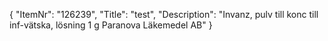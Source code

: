 {
  "ItemNr": "126239",
  "Title": "test",
  "Description": "Invanz, pulv till konc till inf-vätska, lösning 1 g Paranova Läkemedel AB"
}